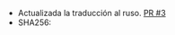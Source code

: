 - Actualizada la traducción al ruso. [PR #3](https://github.com/jpavonabian/gestor-de-Pomodoros/pull/3)
- SHA256: 